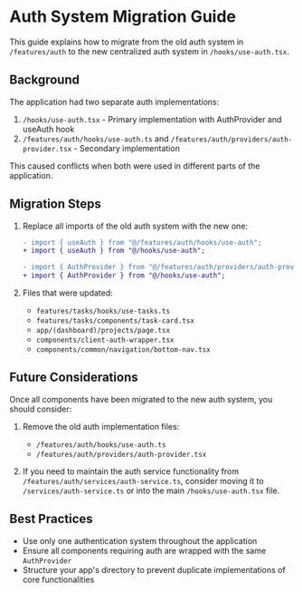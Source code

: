 # Auth System Migration Guide

This guide explains how to migrate from the old auth system in `/features/auth` to the new centralized auth system in `/hooks/use-auth.tsx`.

## Background

The application had two separate auth implementations:

1. `/hooks/use-auth.tsx` - Primary implementation with AuthProvider and useAuth hook
2. `/features/auth/hooks/use-auth.ts` and `/features/auth/providers/auth-provider.tsx` - Secondary implementation

This caused conflicts when both were used in different parts of the application.

## Migration Steps

1. Replace all imports of the old auth system with the new one:

   ```diff
   - import { useAuth } from "@/features/auth/hooks/use-auth";
   + import { useAuth } from "@/hooks/use-auth";
   ```

   ```diff
   - import { AuthProvider } from "@/features/auth/providers/auth-provider";
   + import { AuthProvider } from "@/hooks/use-auth";
   ```

2. Files that were updated:
   - `features/tasks/hooks/use-tasks.ts`
   - `features/tasks/components/task-card.tsx`
   - `app/(dashboard)/projects/page.tsx`
   - `components/client-auth-wrapper.tsx`
   - `components/common/navigation/bottom-nav.tsx`

## Future Considerations

Once all components have been migrated to the new auth system, you should consider:

1. Remove the old auth implementation files:
   - `/features/auth/hooks/use-auth.ts`
   - `/features/auth/providers/auth-provider.tsx`

2. If you need to maintain the auth service functionality from `/features/auth/services/auth-service.ts`, consider moving it to `/services/auth-service.ts` or into the main `/hooks/use-auth.tsx` file.

## Best Practices

- Use only one authentication system throughout the application
- Ensure all components requiring auth are wrapped with the same `AuthProvider`
- Structure your app's directory to prevent duplicate implementations of core functionalities 